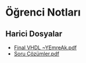 # Öğrenci Notları


<!--HariciDosyalar-->

## Harici Dosyalar

- [Final VHDL ~YEmreAk.pdf](./Final%20VHDL%20~YEmreAk.pdf)
- [Soru Çözümler.pdf](./Soru%20%C3%87%C3%B6z%C3%BCmler.pdf)


<!--HariciDosyalar-->

